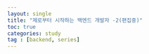 ```yaml
---
layout: single
title: "제로부터 시작하는 백엔드 개발자 -2(편집중)"
toc: true
categories: study
tag : [backend, series]
---
```


